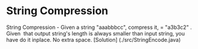 # String Compression
String Compression - Given a string "aaabbbcc", compress it, = "a3b3c2" .
Given  that output string's length is always smaller than input string, you have do it inplace.
No extra space.
[Solution] (./src/StringEncode.java)

